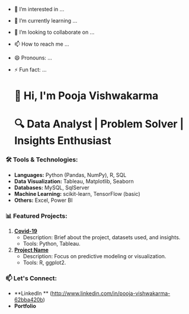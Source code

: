 
                           




















- 👀 I’m interested in ...
- 🌱 I’m currently learning ...
- 💞️ I’m looking to collaborate on ...
- 📫 How to reach me ...
- 😄 Pronouns: ...
- ⚡ Fun fact: ...
   # 👋 Hi, I'm Pooja Vishwakarma

  # 🔍 Data Analyst | Problem Solver | Insights Enthusiast

### 🛠 Tools & Technologies:

- **Languages:** Python (Pandas, NumPy), R, SQL
- **Data Visualization:** Tableau, Matplotlib, Seaborn
- **Databases:** MySQL, SqlServer
- **Machine Learning:** scikit-learn, TensorFlow (basic)
- **Others:** Excel, Power BI

### 📊 Featured Projects:

1. **[Covid-19](https://github.com/PoojaVishwakarm/Civid-19_analyst)**
   - Description: Brief about the project, datasets used, and insights.
   - Tools: Python, Tableau.
2. **[Project Name](link-to-repo)**
   - Description: Focus on predictive modeling or visualization.
   - Tools: R, ggplot2.

### 📫 Let's Connect:

- **LinkedIn ** (http://www.linkedin.com/in/pooja-vishwakarma-62bba420b)
- **Portfolio** 

